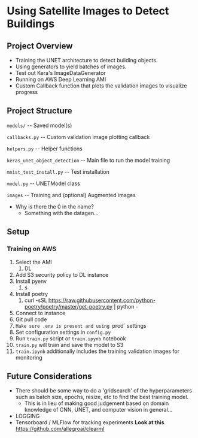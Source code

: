 # Using Satellite Images to Detect Buildings

## Project Overview

- Training the UNET architecture to detect building objects.
- Using generators to yield batches of images.
- Test out Kera's ImageDataGenerator
- Running on AWS Deep Learning AMI
- Custom Callback function that plots the validation images to visualize progress

## Project Structure

`models/` -- Saved model(s)

`callbacks.py` -- Custom validation image plotting callback

`helpers.py` -- Helper functions

`keras_unet_object_detection` -- Main file to run the model training

`mnist_test_install.py` -- Test installation

`model.py` -- UNETModel class

`images` -- Training and (optional) Augmented images
- Why is there the 0 in the name?
  - Something with the datagen...


## Setup

### Training on AWS

1. Select the AMI
   1. DL
2. Add S3 security policy to DL instance
3. Install pyenv
   1. s
4. Install poetry
   1. curl -sSL https://raw.githubusercontent.com/python-poetry/poetry/master/get-poetry.py | python -
5. Connect to instance
6. Git pull code
7. `Make sure .env is present and using `prod` settings
8. Set configuration settings in `config.py`
9.  Run `train.py` script or `train.ipynb` notebook
   1. `train.py` will train and save the model to S3
   2. `train.ipynb` additionally includes the training validation images for monitoring



## Future Considerations

- There should be some way to do a 'gridsearch' of the hyperparameters such as batch size, epochs, resize, etc to find the best training model.
  - This is in lieu of making good judgement based on domain knowledge of CNN, UNET, and computer vision in general...
- LOGGING
- Tensorboard / MLFlow for tracking experiments
**Look at this**
https://github.com/allegroai/clearml
